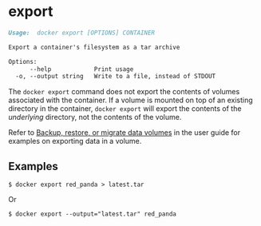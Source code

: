 <!--[metadata]>
+++
title = "export"
description = "The export command description and usage"
keywords = ["export, file, system, container"]
[menu.main]
parent = "smn_cli"
+++
<![end-metadata]-->

# export

```markdown
Usage:  docker export [OPTIONS] CONTAINER

Export a container's filesystem as a tar archive

Options:
      --help            Print usage
  -o, --output string   Write to a file, instead of STDOUT
```

The `docker export` command does not export the contents of volumes associated
with the container. If a volume is mounted on top of an existing directory in
the container, `docker export` will export the contents of the *underlying*
directory, not the contents of the volume.

Refer to [Backup, restore, or migrate data
volumes](../../tutorials/dockervolumes.md#backup-restore-or-migrate-data-volumes) in
the user guide for examples on exporting data in a volume.

## Examples

    $ docker export red_panda > latest.tar

Or

    $ docker export --output="latest.tar" red_panda
